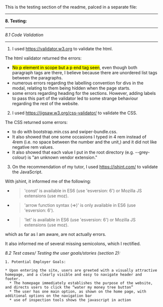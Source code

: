 This is the testing section of the readme, palced in a separate file:
- - - -
**8. Testing:**
- - - -

*8.1 Code Validation*
- - - - 

1. I used https://validator.w3.org to validate the html. 

The html validator returned the errors:
  * <mark>No p element in scope but a p end tag seen</mark>,  even though both paragraph tags are there, I believe because there are unordered list tags between the paragraphs.
  * numerous errors regarding the labelling convention for divs in the modal, relating to them being hidden when the page starts.
  *	some errors regarding heading for the sections. However, adding labels to pass this part of the validator led to some strange behaviour regarding the rest of the website.

2. I used https://jigsaw.w3.org/css-validator/ to validate the CSS.

The CSS returned some errors:
  * to do with bootstrap.min.css and swiper-bundle.css.
  *	 It also showed that one some occasions I typed in 4 rem instead of 4rem (i.e. no space between the number and the unit,) and it did not like negative rem values. 
  * It also showed that each value I put in the root directory (e.g. --grey-colour) is "an unknown vendor extension."

3. On the recommendation of my tutor, I used https://jshint.com/ to validate the JavaScript.

With jshint, it informed me of the following:
  * >'const' is available in ES6 (use 'esversion: 6') or Mozilla JS extensions (use moz).
  * >'arrow function syntax (=>)' is only available in ES6 (use 'esversion: 6').
  * >'let' is available in ES6 (use 'esversion: 6') or Mozilla JS extensions (use moz).

which as far as I am aware, are not actually errors.

It also informed me of several missing semicolons, which I rectified.

*8.2 Test cases/ Testing the user goals/stories (section 2):* 

    1. Potential Employer Goals:

    * Upon entering the site, users are greeted with a visually attractive homepage, and a clearly visible and easy to navigate header and footer.
	  * The homepage immediately establishes the purpose of the website, and directs users to click the “water my money tree button”
	  * The user has one main option, as shown on the home page, with additional options on the navigation bar
	  * use of inspection tools shows the javascript in action


